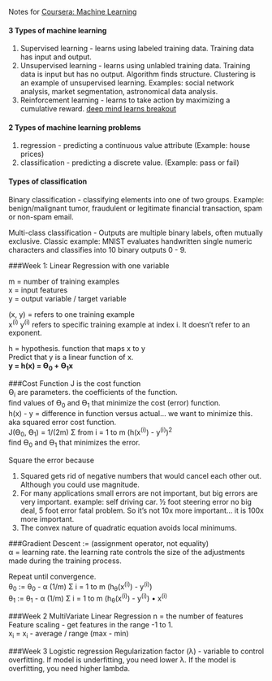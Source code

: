 Notes for [Coursera: Machine Learning](https://www.coursera.org/learn/machine-learning/home/welcome?module=tN10A)  

#### 3 Types of machine learning
1. Supervised learning - learns using labeled training data.  Training data has input and output.  
2. Unsupervised learning - learns using unlabled training data.  Training data is input but has no output.  Algorithm finds structure. Clustering is an example of unsupervised learning. Examples: social network analysis, market segmentation, astronomical data analysis.  
3. Reinforcement learning - learns to take action by maximizing a cumulative reward. [deep mind learns breakout](https://www.youtube.com/watch?v=V1eYniJ0Rnk)  

#### 2 Types of machine learning problems
1. regression - predicting a continuous value attribute (Example: house prices)
2. classification - predicting a discrete value. (Example: pass or fail)

#### Types of classification  
Binary classification - classifying elements into one of two groups. Example: benign/malignant tumor, fraudulent or legitimate financial transaction, spam or non-spam email.  

Multi-class classification - Outputs are multiple binary labels, often mutually exclusive. Classic example: MNIST evaluates handwritten single numeric characters and classifies into 10 binary outputs 0 - 9.  

###Week 1: Linear Regression with one variable

m = number of training examples  
x = input features  
y = output variable / target variable  

(x, y) = refers to one training example  
x<sup>(i)</sup> y<sup>(i)</sup> refers to specific training example at index i. It doesn’t refer to an exponent.

h = hypothesis. function that maps x to y  
Predict that y is a linear function of x.  
<strong>y = h(x) = ϴ<sub>0</sub> + ϴ<sub>1</sub>x</strong>  

###Cost Function
J is the cost function  
ϴ<sub>i</sub> are parameters. the coefficients of the function.  
find values of ϴ<sub>0</sub> and ϴ<sub>1</sub> that minimize the cost (error) function.  
h(x) - y = difference in function versus actual… we want to minimize this.  
aka squared error cost function.  
J(ϴ<sub>0</sub>, ϴ<sub>1</sub>) = 1/(2m) &#931; from i = 1 to m (h(x<sup>(i)</sup>) - y<sup>(i)</sup>)<sup>2</sup>  
find ϴ<sub>0</sub> and ϴ<sub>1</sub> that minimizes the error.  

Square the error because  
1) Squared gets rid of negative numbers that would cancel each other out.  Although you could use magnitude.  
2) For many applications small errors are not important, but big errors are very important.  example: self driving car. ½ foot steering error no big deal, 5 foot error fatal problem. So it’s not 10x more important… it is 100x more important.  
3) The convex nature of quadratic equation avoids local minimums.  

###Gradient Descent
:=  (assignment operator, not equality)  
&alpha; = learning rate.  the learning rate controls the size of the adjustments made during the training process. 

Repeat until convergence.  
&theta;<sub>0</sub> := &theta;<sub>0</sub> - &alpha; (1/m) &#931; i = 1 to m (h<sub>&theta;</sub>(x<sup>(i)</sup>) - y<sup>(i)</sup>)  
&theta;<sub>1</sub> := &theta;<sub>1</sub> - &alpha; (1/m) &#931; i = 1 to m (h<sub>&theta;</sub>(x<sup>(i)</sup>) - y<sup>(i)</sup>) &bull; x<sup>(i)</sup>  

###Week 2 MultiVariate Linear Regression
n = the number of features  
Feature scaling - get features in the range -1 to 1.  
x<sub>i</sub> = x<sub>i</sub> - average / range (max - min)  

###Week 3 Logistic regression
Regularization factor (&lambda;) - variable to control overfitting. If model is underfitting, you need lower &lambda;. If the model is overfitting, you need higher lambda.

